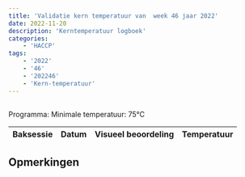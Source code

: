 ```yaml
---
title: 'Validatie kern temperatuur van  week 46 jaar 2022'
date: 2022-11-20
description: 'Kerntemperatuur logboek'
categories:
    - 'HACCP'
tags:
    - '2022'
    - '46'
    - '202246'
    - 'Kern-temperatuur'
---
```


## 

Programma: 
Minimale temperatuur: 75°C

| Baksessie | Datum | Visueel beoordeling | Temperatuur |
|:---|:---|:---|:---|


## Opmerkingen


